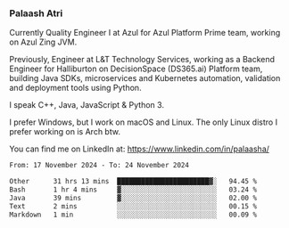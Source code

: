 ### Palaash Atri

Currently Quality Engineer I at Azul for Azul Platform Prime team, working on Azul Zing JVM. 

Previously, Engineer at L&T Technology Services, working as a Backend Engineer for Halliburton on DecisionSpace (DS365.ai) Platform team, building Java SDKs, microservices and Kubernetes automation, validation and deployment tools using Python.

I speak C++, Java, JavaScript & Python 3.

I prefer Windows, but I work on macOS and Linux. The only Linux distro I prefer working on is Arch btw.

You can find me on LinkedIn at: https://www.linkedin.com/in/palaasha/

<!--START_SECTION:waka-->

```txt
From: 17 November 2024 - To: 24 November 2024

Other      31 hrs 13 mins  ███████████████████████▓░   94.45 %
Bash       1 hr 4 mins     ▓░░░░░░░░░░░░░░░░░░░░░░░░   03.24 %
Java       39 mins         ▓░░░░░░░░░░░░░░░░░░░░░░░░   02.00 %
Text       2 mins          ░░░░░░░░░░░░░░░░░░░░░░░░░   00.15 %
Markdown   1 min           ░░░░░░░░░░░░░░░░░░░░░░░░░   00.09 %
```

<!--END_SECTION:waka-->
